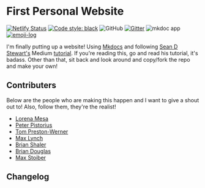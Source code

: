 # First Personal Website

[![Netlify Status](https://api.netlify.com/api/v1/badges/f7e60b73-6d22-4e76-94e8-71f9cb64b4d8/deploy-status)](https://app.netlify.com/sites/jovial-aryabhata-7dee41/deploys) [![Code style: black](https://img.shields.io/badge/code%20style-black-000000.svg)](https://github.com/psf/black) ![GitHub](https://img.shields.io/github/license/mrcartoonster/website?link=http://lefthttps://github.com/mrcartoonster/website/blob/master/LICENSE) [![Gitter](https://badges.gitter.im/Worldsworstpythonista/community.svg)](https://gitter.im/Worldsworstpythonista/community?utm_source=badge&utm_medium=badge&utm_campaign=pr-badge) ![mkdoc app](https://github.com/mrcartoonster/website/workflows/Python%20application/badge.svg) [![emoji-log](https://cdn.rawgit.com/ahmadawais/stuff/ca97874/emoji-log/non-flat-round.svg)](https://github.com/ahmadawais/Emoji-Log/)



I'm finally putting up a website! Using [Mkdocs](https://www.mkdocs.org/) and
following [Sean D Stewart's](https://seandstewart.io/) Medium [tutorial](https://medium.com/swlh/publish-a-static-website-in-a-day-with-mkdocs-and-netlify-3cc076d0efaf).
If you're reading this, go and read his tutorial, it's badass. Other than that,
sit back and look around and copy/fork the repo and make your own!

## Contributers

Below are the people who are making this happen and I want to give a shout out
to! Also, follow them, they're the realist!

* [Lorena Mesa](https://github.com/lorenanicole)
* [Peter Pistorius](https://github.com/peterp)
* [Tom Preston-Werner](https://github.com/mojombo)
* [Max Lynch](https://github.com/mlynch)
* [Brian Shaler](https://github.com/brianshaler)
* [Brian Douglas](https://github.com/bdougie)
* [Max Stoiber](https://github.com/mxstbr)

## Changelog
